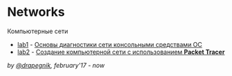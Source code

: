 # Networks
Компьютерные сети

* [lab1](https://github.com/Drapegnik/bsu/tree/master/networks/lab1) - [Основы диагностики сети консольными средствами ОС](https://drapegnik.github.io/bsu/networks/lab1/lab1_PazhitnykhIP.pdf)
* [lab2](https://github.com/Drapegnik/bsu/tree/master/networks/lab2) - [Создание компьютерной сети с использованием **Packet Tracer**](https://drapegnik.github.io/bsu/networks/lab2/Lab2_PazhitnykhIP.pdf)

*by [@drapegnik](https://github.com/Drapegnik), february'17 - now*